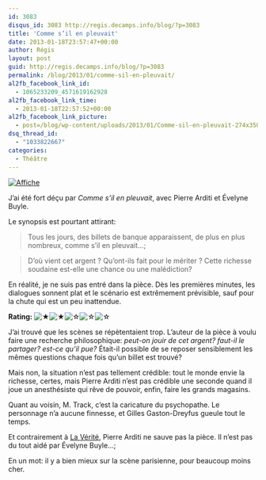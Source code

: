```yaml
---
id: 3083
disqus_id: 3083 http://regis.decamps.info/blog/?p=3083
title: 'Comme s’il en pleuvait'
date: 2013-01-18T23:57:47+00:00
author: Régis
layout: post
guid: http://regis.decamps.info/blog/?p=3083
permalink: /blog/2013/01/comme-sil-en-pleuvait/
al2fb_facebook_link_id:
  - 1065233209_4571619162928
al2fb_facebook_link_time:
  - 2013-01-18T22:57:52+00:00
al2fb_facebook_link_picture:
  - post=/blog/wp-content/uploads/2013/01/Comme-sil-en-pleuvait-274x350.jpeg
dsq_thread_id:
  - "1033822667"
categories:
  - Théâtre
---
```

<a class="fancybox" rel="fancybox-1" href="/blog/wp-content/uploads/2013/01/Comme-sil-en-pleuvait.jpeg" title="Comme s'il en pleuvait"><img src="/blog/wp-content/uploads/2013/01/Comme-sil-en-pleuvait-274x350.jpeg" alt="Affiche" width="274" height="350" class="alignleft size-medium wp-image-3084" srcset="/blog/wp-content/uploads/2013/01/Comme-sil-en-pleuvait-274x350.jpeg 274w, /blog/wp-content/uploads/2013/01/Comme-sil-en-pleuvait-235x300.jpeg 235w, /blog/wp-content/uploads/2013/01/Comme-sil-en-pleuvait.jpeg 627w" sizes="(max-width: 274px) 100vw, 274px" /></a>

J’ai été fort déçu par _Comme s’il en pleuvait_, avec Pierre Arditi et Évelyne Buyle.

Le synopsis est pourtant attirant:

> Tous les jours, des billets de banque apparaissent, de plus en plus nombreux, comme s’il en pleuvait…;
  
> D’où vient cet argent ? Qu’ont-ils fait pour le mériter ? Cette richesse soudaine est-elle une chance ou une malédiction? 

En réalité, je ne suis pas entré dans la pièce. Dès les premières minutes, les dialogues sonnent plat et le scénario est extrêmement prévisible, sauf pour la chute qui est un peu inattendue.

**Rating:** ![&#9733;](/blog/wp-content/plugins/xavins-review-ratings/default/star.png "2/5")![&#9733;](/blog/wp-content/plugins/xavins-review-ratings/default/star.png "2/5")![&#9734;](/blog/wp-content/plugins/xavins-review-ratings/default/blank_star.png "2/5")![&#9734;](/blog/wp-content/plugins/xavins-review-ratings/default/blank_star.png "2/5")![&#9734;](/blog/wp-content/plugins/xavins-review-ratings/default/blank_star.png "2/5") 

J’ai trouvé que les scènes se répètentaient trop. L’auteur de la pièce à voulu faire une recherche philosophique: _peut-on jouir de cet argent? faut-il le partager? est-ce qu’il pue?_ Était-il possible de se reposer sensiblement les mêmes questions chaque fois qu’un billet est trouvé?

Mais non, la situation n’est pas tellement crédible: tout le monde envie la richesse, certes, mais Pierre Arditi n’est pas crédible une seconde quand il joue un anesthésiste qui rêve de pouvoir, enfin, faire les grands magasins.

Quant au voisin, M. Track, c’est la caricature du psychopathe. Le personnage n’a aucune finnesse, et Gilles Gaston-Dreyfus gueule tout le temps.

Et contrairement à [La Vérité](http://regis.decamps.info/blog/2011/12/la-verite/), Pierre Arditi ne sauve pas la pièce. Il n’est pas du tout aidé par Évelyne Buyle…;

En un mot: il y a bien mieux sur la scène parisienne, pour beaucoup moins cher.

